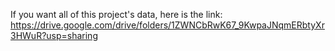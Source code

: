 If you want all of this project's data, here is the link: https://drive.google.com/drive/folders/1ZWNCbRwK67_9KwpaJNqmERbtyXr3HWuR?usp=sharing
